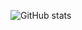 ![GitHub stats](https://github-readme-stats.vercel.app/api?username=HitendraKawale&show_icons=true&theme=random)
